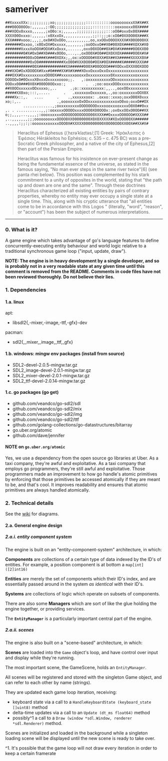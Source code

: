 sameriver
===

    ##XxxxxXXx:;;;;;;;;;xo;;;;;;;;;;;;;;:::::::::::ooooooooxxXX#X##X
    ###00OO0OOo:,,,,,,;:OO;;;;;;;;;;;;;;;;;::::::::::ooxoooxx00X####
    ###XOOx0xxxo,,,,,,;xO0o:x;,,,,,,;;;;;;;;;;;;;:::oO0#oxx0x00X####
    XXXX00Oxxxo:,,,,,,:x0XxxOx,,,,,,,,,,,,,;;::;;;o:xO0#0XX0O00X###X
    XXX####xooo;,,,;,ox0#XOxOOo,,,,,,,,,,,oo,xxOOxO0OOXXXX#X00O000XX
    #######Oxxoo,:x0OxOX#Oxxxxx,,,,,,,,;ooOOxxO##X0#00X0X####XOXX#X0
    #######XxxxXoOOX#OOX#XxOxxx,......,oxx00XOO##0X#0X#X#####0O0XX00
    ########0#X#OxO##X0###x0OOo,...,.,oxOO0X#O0##OX0XXOX#####0O0X#X#
    #########000xO0###X###0XOXx;,,ox:xOOOO0#X0XX#0X##XX#####XXXXX0X#
    ###########0xO0###########XxO00#XXX0O00#OOX#0OX#####X#####XXXX##
    ############00X############XX######000X#00OOOO###XOOxxOXXX0OXOOO
    ###XXO#OxXOOOOX#Xxx#0####XX#X#X###XOxxOxxxOxxOxxxxxxxxxxxxxxxxxx
    ###OXX#OxxxxxxxxxxOO0OX##xxxxxxoooxxOxxxxxxxxxx0Xxxxxxxxxxoxxxxx
    OOOOOxO#0OxxxX0xxxOxxxxxoooo;;.   ,:oxxxxxxxxxxOOxxoxxxxxxxoxxxx
    0OOxx00###0X0X#000O0OOxxo:;         .  .;oo:ooxxOOOxxxxxxxxxxxxx
    ##X0OOxxxxxxOOxxxxo;,..      .;o::xxxxxxxxxx:,,..,ooxOOxxxxxxxxx
    #####XX0xo;:::,.....      .   .xxxxxoxOxxxxxo,.,oo:oxxxxxxxOOX0X
    ####Xx::,.   ....      .    .,xxxxxxoox: .oxxo::xxxo;oxxO00X0xxx
    xo;:,..                .,oooxxxxxOxOOxxxxoxxxxxxxoxO0xo;oxxO##OX
            .............,;oxxxxxxxxxOOOOOOOOxxxoooxxxoxxxxO0X0##0xx
    ,. . ...........,,;:ooxxxxOOOOOxxxxOOO0XO0OOOx:;oxOxxOOxO0OO##XX
    o;;,,,,...,,,,;:oooxxxxxxOOOOOOOOOOOOO00XXXX##OxxxxOO0OOO#XXXX##
    ,..,,,,,,,;;;oooooooxxxOOOO0XX00000000X0X0XXXXX#XOxOOO00XX######
    ..,,,,:;;:;:ooooxxxoxxxxOOO0X#XXXXX000000000X0O00OO0XX00X##XX#X#

> Heraclitus of Ephesus (/ˌhɛrəˈklaɪtəs/;[1] Greek: Ἡράκλειτος ὁ Ἐφέσιος
> Hērákleitos ho Ephésios; c. 535 – c. 475 BC) was a pre-Socratic Greek
> philosopher, and a native of the city of Ephesus,[2] then part of
> the Persian Empire.
>
> Heraclitus was famous for his insistence on ever-present change as
> being the fundamental essence of the universe, as stated in the famous
> saying, "No man ever steps in the same river twice"[6] (see panta rhei
> below). This position was complemented by his stark commitment to
> a unity of opposites in the world, stating that "the path up and down
> are one and the same". Through these doctrines Heraclitus characterized all
> existing entities by pairs of contrary properties, whereby no entity may
> ever occupy a single state at a single time. This, along with his cryptic
> utterance that "all entities come to be in accordance with this Logos
> " (literally, "word", "reason", or "account") has been the subject of
> numerous interpretations.

---

### 0. What is it?

A game engine which takes advantage of go's language features to define 
concurrently-executing entity behaviour and world logic relative to a 
traditional synchronous game loop ("input, update, draw").

**NOTE: The engine is in heavy development by a single developer, and so is
probably not in a very readable state at any given time until this comment is
removed from the README. Comments in code files have not been reviewed
thoroughly. Do not believe their lies.**

### 1. Dependencies

#### 1.a. linux

apt:

* libsdl2{,-mixer,-image,-ttf,-gfx}-dev

pacman:

* sdl2{,_mixer,_image,_ttf,_gfx}

#### 1.b. windows: mingw env packages (install from source)

* SDL2-devel-2.0.5-mingw.tar.gz
* SDL2_image-devel-2.0.1-mingw.tar.gz
* SDL2_mixer-devel-2.0.1-mingw.tar.gz
* SDL2_ttf-devel-2.0.14-mingw.tar.gz


#### 1.c. go packages (go get)

* github.com/veandco/go-sdl2/sdl
* github.com/veandco/go-sdl2/mix
* github.com/veandco/go-sdl2/img
* github.com/veandco/go-sdl2/ttf
* github.com/golang-collections/go-datastructures/bitarray
* go.uber.org/atomic
* github.com/dave/jennifer

#### NOTE on `go.uber.org/atomic`

Yes, we use a dependency from the open source go libraries at Uber. As a taxi company, they're awful and exploitative. As a taxi company that employs go programmers, they're still awful and exploitative. Those programmers made an improvement to how go handle's atomic primitives by enforcing that those primitives be accessed atomically if they are meant to be, and that's cool. It improves readability and ensures that atomic primitives are always handled atomically.


### 2. Technical details

See the [wiki](https://github.com/dt-rush/donkeys-qquest/wiki) for diagrams.

#### 2.a. General engine design

##### 2.a.i. entity component system

The engine is built on an "entity-component-system" architecture, in which:

**Components** are collections of a certain type of data indexed by the ID's of entities. For example, a position component is at bottom a `map[int]([2]int16)`

**Entities** are merely the set of components which their ID's index, and are essentially passed around in the system *as identical with* their ID's.

**Systems** are collections of logic which operate on subsets of components.

There are also some **Managers** which are sort of like the glue holding the engine together, or providing services.

The **`EntityManager`** is a particularly important central part of the engine.

##### 2.a.ii. scenes

The engine is also built on a "scene-based" architecture, in which:

**Scenes** are loaded into the `Game` object's loop, and have control over input and display while they're running.

The most important scene, the GameScene, holds an `EntityManager`.

All scenes will be registered and stored with the singleton Game object, and can refer to each other by name (strings).

They are updated each game loop iteration, receiving:

* keyboard state via a call to a `HandleKeyboardState (keyboard_state []uint8)` method
* delta-time updates via a call to an `Update (dt_ms float64)` method
* possibly^1 a call to a `Draw (window *sdl.Window, renderer *sdl.Renderer)` method.

Scenes are initialized and loaded in the background while a singleton loading scene will be displayed until the new scene is ready to take over.

^1. It's possible that the game loop will not draw every iteration in order to keep a certain framerate
